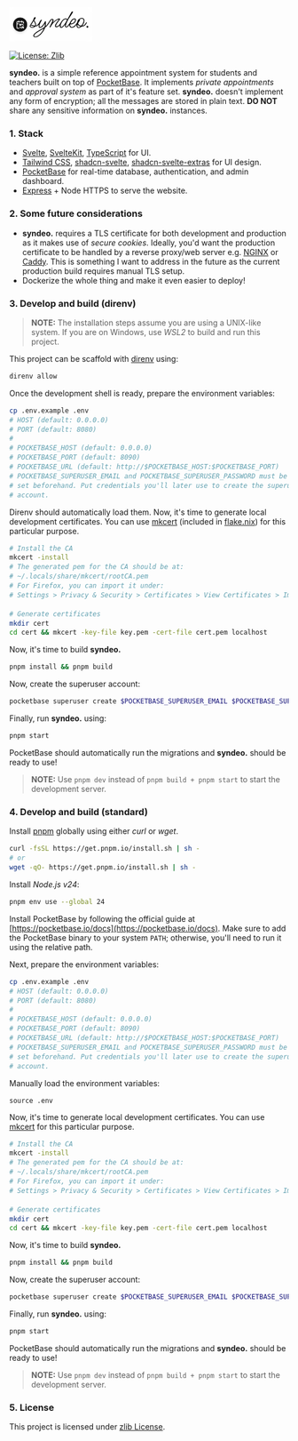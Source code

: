 <img src="static/logo.png" alt="syndeo." width="150">

[![License: Zlib](https://img.shields.io/badge/License-Zlib-lightgrey.svg)](https://opensource.org/licenses/Zlib)

**syndeo.** is a simple reference appointment system for students and teachers
built on top of [PocketBase](https://pocketbase.io). It implements _private
appointments_ and _approval system_ as part of it's feature set. **syndeo.**
doesn't implement any form of encryption; all the messages are stored in plain
text. **DO NOT** share any sensitive information on **syndeo.** instances.

### 1. Stack

- [Svelte](https://svelte.dev/docs/svelte/overview),
  [SvelteKit](https://svelte.dev/docs/kit/introduction),
  [TypeScript](https://www.typescriptlang.org) for UI.
- [Tailwind CSS](https://tailwindcss.com),
  [shadcn-svelte](https://shadcn-svelte.com),
  [shadcn-svelte-extras](https://www.shadcn-svelte-extras.com) for UI design.
- [PocketBase](https://pocketbase.io) for real-time database, authentication,
  and admin dashboard.
- [Express](https://expressjs.com/) + Node HTTPS to serve the website.

### 2. Some future considerations

- **syndeo.** requires a TLS certificate for both development and production as
  it makes use of _secure cookies_. Ideally, you'd want the production
  certificate to be handled by a reverse proxy/web server e.g.
  [NGINX](https://nginx.org) or [Caddy](https://caddyserver.com). This is
  something I want to address in the future as the current production build
  requires manual TLS setup.
- Dockerize the whole thing and make it even easier to deploy!

### 3. Develop and build (direnv)

> **NOTE:** The installation steps assume you are using a UNIX-like system. If
> you are on Windows, use _WSL2_ to build and run this project.

This project can be scaffold with [direnv](https://direnv.net) using:

```sh
direnv allow
```

Once the development shell is ready, prepare the environment variables:

```sh
cp .env.example .env
# HOST (default: 0.0.0.0)
# PORT (default: 8080)
#
# POCKETBASE_HOST (default: 0.0.0.0)
# POCKETBASE_PORT (default: 8090)
# POCKETBASE_URL (default: http://$POCKETBASE_HOST:$POCKETBASE_PORT)
# POCKETBASE_SUPERUSER_EMAIL and POCKETBASE_SUPERUSER_PASSWORD must be
# set beforehand. Put credentials you'll later use to create the superuser
# account.
```

Direnv should automatically load them. Now, it's time to generate local
development certificates. You can use
[mkcert](https://github.com/FiloSottile/mkcert) (included in
[flake.nix](/flake.nix)) for this particular purpose.

```sh
# Install the CA
mkcert -install
# The generated pem for the CA should be at:
# ~/.locals/share/mkcert/rootCA.pem
# For Firefox, you can import it under:
# Settings > Privacy & Security > Certificates > View Certificates > Import

# Generate certificates
mkdir cert
cd cert && mkcert -key-file key.pem -cert-file cert.pem localhost
```

Now, it's time to build **syndeo.**

```sh
pnpm install && pnpm build
```

Now, create the superuser account:

```sh
pocketbase superuser create $POCKETBASE_SUPERUSER_EMAIL $POCKETBASE_SUPERUSER_PASSWORD
```

Finally, run **syndeo.** using:

```sh
pnpm start
```

PocketBase should automatically run the migrations and **syndeo.** should be
ready to use!

> **NOTE:** Use `pnpm dev` instead of `pnpm build + pnpm start` to start the
> development server.

### 4. Develop and build (standard)

Install [pnpm](https://pnpm.io) globally using either _curl_ or _wget_.

```sh
curl -fsSL https://get.pnpm.io/install.sh | sh -
# or
wget -qO- https://get.pnpm.io/install.sh | sh -
```

Install _Node.js v24_:

```sh
pnpm env use --global 24
```

Install PocketBase by following the official guide at
[https://pocketbase.io/docs](https://pocketbase.io/docs). Make sure to add the
PocketBase binary to your system `PATH`; otherwise, you'll need to run it using
the relative path.

Next, prepare the environment variables:

```sh
cp .env.example .env
# HOST (default: 0.0.0.0)
# PORT (default: 8080)
#
# POCKETBASE_HOST (default: 0.0.0.0)
# POCKETBASE_PORT (default: 8090)
# POCKETBASE_URL (default: http://$POCKETBASE_HOST:$POCKETBASE_PORT)
# POCKETBASE_SUPERUSER_EMAIL and POCKETBASE_SUPERUSER_PASSWORD must be
# set beforehand. Put credentials you'll later use to create the superuser
# account.
```

Manually load the environment variables:

```
source .env
```

Now, it's time to generate local development certificates. You can use
[mkcert](https://github.com/FiloSottile/mkcert) for this particular purpose.

```sh
# Install the CA
mkcert -install
# The generated pem for the CA should be at:
# ~/.locals/share/mkcert/rootCA.pem
# For Firefox, you can import it under:
# Settings > Privacy & Security > Certificates > View Certificates > Import

# Generate certificates
mkdir cert
cd cert && mkcert -key-file key.pem -cert-file cert.pem localhost
```

Now, it's time to build **syndeo.**

```sh
pnpm install && pnpm build
```

Now, create the superuser account:

```sh
pocketbase superuser create $POCKETBASE_SUPERUSER_EMAIL $POCKETBASE_SUPERUSER_PASSWORD
```

Finally, run **syndeo.** using:

```sh
pnpm start
```

PocketBase should automatically run the migrations and **syndeo.** should be
ready to use!

> **NOTE:** Use `pnpm dev` instead of `pnpm build + pnpm start` to start the
> development server.

### 5. License

This project is licensed under [zlib License](/LICENSE).
